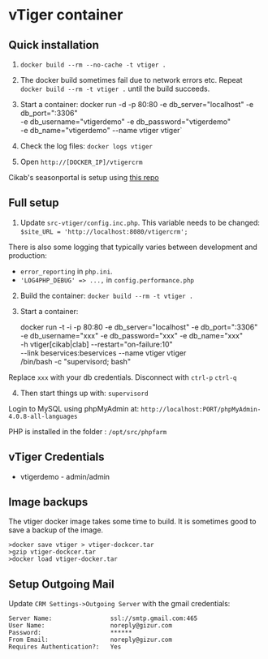 vTiger container
=================


Quick installation
------------------

1. `docker build --rm --no-cache -t vtiger .`
1. The docker build sometimes fail due to network errors etc. Repeat
`docker build --rm -t vtiger .` until the build succeeds.
1. Start a container:
    docker run -d -p 80:80 -e db_server="localhost" -e db_port=":3306" \
    -e db_username="vtigerdemo" -e db_password="vtigerdemo" \
    -e db_name="vtigerdemo" --name vtiger vtiger`

1. Check the log files: `docker logs vtiger`
1. Open `http://[DOCKER_IP]/vtigercrm`

Cikab's seasonportal is setup using [this repo](https://github.com/gizur/cikab)


Full setup
----------

1. Update `src-vtiger/config.inc.php`. This variable needs to be changed:
`$site_URL = 'http://localhost:8080/vtigercrm';`

There is also some logging that typically varies between development and production:

 * `error_reporting` in `php.ini`.
 *  `'LOG4PHP_DEBUG' => ...,` in `config.performance.php`

2. Build the container: `docker build --rm -t vtiger .`

3. Start a container:

    docker run -t -i -p 80:80 -e db_server="localhost" -e db_port=":3306" \
    -e db_username="xxx" -e db_password="xxx" -e db_name="xxx" \
    -h vtiger[cikab|clab] --restart="on-failure:10" \
    --link beservices:beservices --name vtiger vtiger \
    /bin/bash -c "supervisord; bash"

  Replace `xxx` with your db credentials. Disconnect with `ctrl-p` `ctrl-q`

4. Then start things up with: `supervisord`


Login to MySQL using phpMyAdmin at:
`http://localhost:PORT/phpMyAdmin-4.0.8-all-languages`

PHP is installed in the folder : `/opt/src/phpfarm`


vTiger Credentials
------------------

 * vtigerdemo - admin/admin


Image backups
-------------

The vtiger docker image takes some time to build. It is sometimes good to save
a backup of the image.

	>docker save vtiger > vtiger-dockcer.tar
	>gzip vtiger-dockcer.tar
	>docker load vtiger-docker.tar


Setup Outgoing Mail
-------------------

Update `CRM Settings->Outgoing Server` with the gmail credentials:

	Server Name:				ssl://smtp.gmail.com:465
	User Name:					noreply@gizur.com
	Password:					******  
	From Email:					noreply@gizur.com
	Requires Authentication?:	Yes
